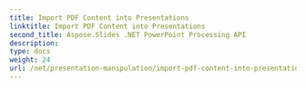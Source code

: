 ```yaml
---
title: Import PDF Content into Presentations
linktitle: Import PDF Content into Presentations
second_title: Aspose.Slides .NET PowerPoint Processing API
description: 
type: docs
weight: 24
url: /net/presentation-manipulation/import-pdf-content-into-presentations/
---
```


